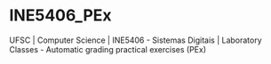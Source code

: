 # INE5406_PEx
UFSC | Computer Science | INE5406 - Sistemas Digitais | Laboratory Classes - Automatic grading practical exercises (PEx)
